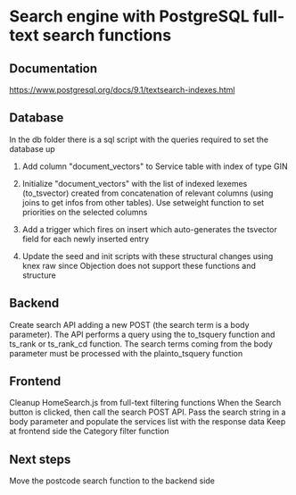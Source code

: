 # Search engine with PostgreSQL full-text search functions

## Documentation

https://www.postgresql.org/docs/9.1/textsearch-indexes.html

## Database

In the db folder there is a sql script with the queries required to set the database up

1. Add column "document_vectors" to Service table with index of type GIN

2. Initialize "document_vectors" with the list of indexed lexemes (to_tsvector) created from concatenation of relevant columns (using joins to get infos from other tables). Use setweight function to set priorities on the selected columns

3. Add a trigger which fires on insert which auto-generates the tsvector field for each newly inserted entry

4. Update the seed and init scripts with these structural changes using knex raw since Objection does not support these functions and structure

## Backend

Create search API adding a new POST (the search term is a body parameter). The API performs a query using the to_tsquery function and ts_rank or ts_rank_cd function. The search terms coming from the body parameter must be processed with the plainto_tsquery function

## Frontend

Cleanup HomeSearch.js from full-text filtering functions
When the Search button is clicked, then call the search POST API. Pass the search string in a body parameter and populate the services list with the response data
Keep at frontend side the Category filter function

## Next steps

Move the postcode search function to the backend side
